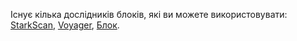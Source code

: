 Існує кілька дослідників блоків, які ви можете використовувати: [StarkScan](https://starkscan.co/), [Voyager](https://voyager.online/txns), [Блок](https://viewblock.io/starknet).